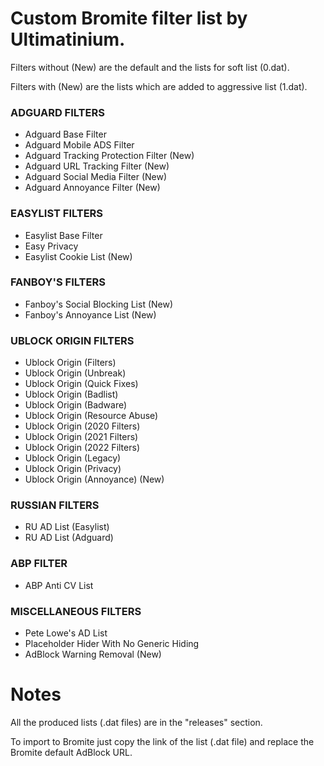 # Custom Bromite filter list by Ultimatinium.
Filters without (New) are the default and the lists for soft list (0.dat).

Filters with (New) are the lists which are added to aggressive list (1.dat).



### ADGUARD FILTERS
- Adguard Base Filter
- Adguard Mobile ADS Filter
- Adguard Tracking Protection Filter (New)
- Adguard URL Tracking Filter (New)
- Adguard Social Media Filter (New)
- Adguard Annoyance Filter (New)



### EASYLIST FILTERS
- Easylist Base Filter
- Easy Privacy
- Easylist Cookie List (New)



### FANBOY'S FILTERS
- Fanboy's Social Blocking List (New)
- Fanboy's Annoyance List (New)



### UBLOCK ORIGIN FILTERS
- Ublock Origin (Filters)
- Ublock Origin (Unbreak)
- Ublock Origin (Quick Fixes)
- Ublock Origin (Badlist)
- Ublock Origin (Badware)
- Ublock Origin (Resource Abuse)
- Ublock Origin (2020 Filters)
- Ublock Origin (2021 Filters)
- Ublock Origin (2022 Filters)
- Ublock Origin (Legacy)
- Ublock Origin (Privacy)
- Ublock Origin (Annoyance) (New)



### RUSSIAN FILTERS
- RU AD List (Easylist)
- RU AD List (Adguard)



### ABP FILTER
- ABP Anti CV List



### MISCELLANEOUS FILTERS
- Pete Lowe's AD List
- Placeholder Hider With No Generic Hiding
- AdBlock Warning Removal (New)


# Notes
All the produced lists (.dat files) are in the "releases" section.

To import to Bromite just copy the link of the list (.dat file) and replace the Bromite default AdBlock URL.

